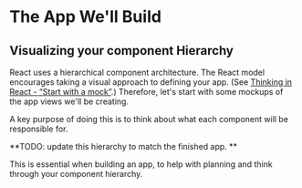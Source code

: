 # The App We'll Build

## Visualizing your component Hierarchy

React uses a hierarchical component architecture.  The React model encourages taking a visual approach to defining your app.  (See [Thinking in React - “Start with a mock”](https://facebook.github.io/react/docs/thinking-in-react.html).) Therefore, let's start with some mockups of the app views we'll be creating.

A key purpose of doing this is to think about what each component will be responsible for.

**TODO: update this hierarchy to match the finished app.
**


This is essential when building an app, to help with planning and think through your component hierarchy.  
